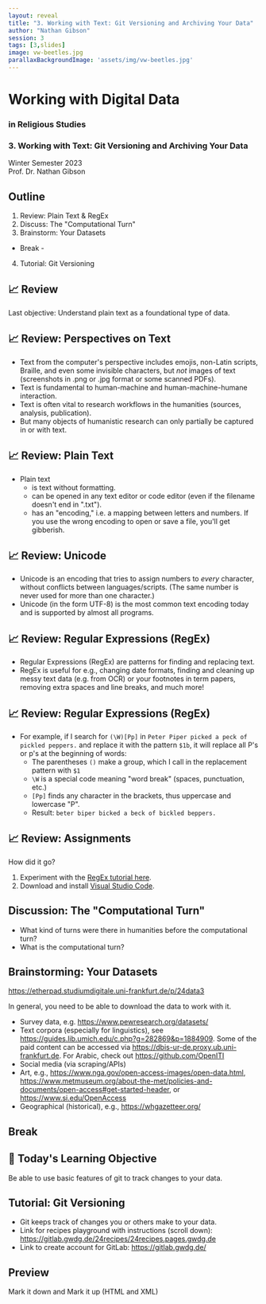```yaml
---
layout: reveal
title: "3. Working with Text: Git Versioning and Archiving Your Data"
author: "Nathan Gibson"
session: 3
tags: [3,slides]
image: vw-beetles.jpg
parallaxBackgroundImage: 'assets/img/vw-beetles.jpg'
---
```


# Working with Digital Data

### in Religious Studies

### 3. Working with Text: Git Versioning and Archiving Your Data

Winter Semester 2023  
Prof. Dr. Nathan Gibson

## Outline

1. Review: Plain Text & RegEx
2. Discuss: The "Computational Turn"
3. Brainstorm: Your Datasets
 - Break -
4. Tutorial: Git Versioning

## 📈 Review

Last objective: Understand plain text as a foundational type of data.

## 📈 Review: Perspectives on Text

- Text from the computer's perspective includes emojis, non-Latin scripts, Braille, and even some invisible characters, but *not* images of text (screenshots in .png or .jpg format or some scanned PDFs).
- Text is fundamental to human-machine and human-machine-humane interaction.
- Text is often vital to research workflows in the humanities (sources, analysis, publication). 
- But many objects of humanistic research can only partially be captured in or with text.

## 📈 Review: Plain Text

- Plain text 
  - is text without formatting.
  - can be opened in any text editor or code editor (even if the filename doesn't end in ".txt"). 
  - has an "encoding," i.e. a mapping between letters and numbers. If you use the wrong encoding to open or save a file, you'll get gibberish.

## 📈 Review: Unicode

- Unicode is an encoding that tries to assign numbers to *every* character, without conflicts between languages/scripts. (The same number is never used for more than one character.)
- Unicode (in the form UTF-8) is the most common text encoding today and is supported by almost all programs.

## 📈 Review: Regular Expressions (RegEx)

- Regular Expressions (RegEx) are patterns for finding and replacing text.
- RegEx is useful for e.g., changing date formats, finding and cleaning up messy text data (e.g. from OCR) or your footnotes in term papers, removing extra spaces and line breaks, and much more! 

## 📈 Review: Regular Expressions (RegEx)

- For example, if I search for `(\W)[Pp]` in `Peter Piper picked a peck of pickled peppers.` and replace it with the pattern `$1b`, it will replace all P's or p's at the beginning of words:
  - The parentheses `()` make a group, which I call in the replacement pattern with `$1`
  - `\W` is a special code meaning "word break" (spaces, punctuation, etc.)
  - `[Pp]` finds any character in the brackets, thus uppercase and lowercase "P". 
  - Result: `beter biper bicked a beck of bickled beppers.`

## 📈 Review: Assignments

How did it go?
1. Experiment with the [RegEx tutorial here](https://docs.google.com/spreadsheets/d/1jTmHopCz8Il6tBopZlG2LfgMSEOuvMJh-Q7nzUwLkvE/edit#gid=0).
2. Download and install [Visual Studio Code](https://code.visualstudio.com/).

## Discussion: The "Computational Turn"

- What kind of turns were there in humanities before the computational turn?
- What is the computational turn?

## Brainstorming: Your Datasets

<https://etherpad.studiumdigitale.uni-frankfurt.de/p/24data3>

In general, you need to be able to download the data to work with it.

- Survey data, e.g. <https://www.pewresearch.org/datasets/>
- Text corpora (especially for linguistics), see <https://guides.lib.umich.edu/c.php?g=282869&p=1884909>. Some of the paid content can be accessed via <https://dbis-ur-de.proxy.ub.uni-frankfurt.de>. For Arabic, check out <https://github.com/OpenITI>
- Social media (via scraping/APIs)
- Art, e.g., <https://www.nga.gov/open-access-images/open-data.html>, <https://www.metmuseum.org/about-the-met/policies-and-documents/open-access#get-started-header>, or <https://www.si.edu/OpenAccess>
- Geographical (historical), e.g., <https://whgazetteer.org/>

## Break


## 🧭 Today's Learning Objective

Be able to use basic features of git to track changes to your data.

## Tutorial: Git Versioning

- Git keeps track of changes you or others make to your data.
- Link for recipes playground with instructions (scroll down): <https://gitlab.gwdg.de/24recipes/24recipes.pages.gwdg.de>
- Link to create account for GitLab: <https://gitlab.gwdg.de/>

## Preview

Mark it down and Mark it up (HTML and XML)
